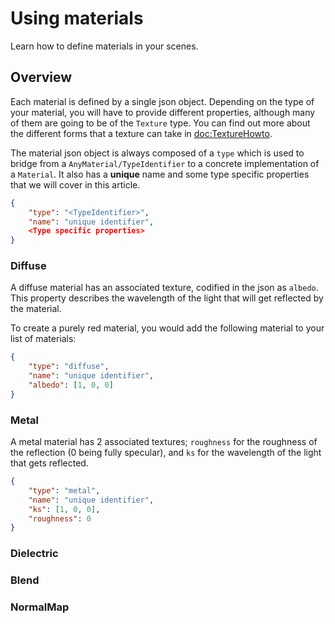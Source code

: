 # Using materials

Learn how to define materials in your scenes.

## Overview

Each material is defined by a single json object. Depending on the type of your material, you will have to provide different properties, although many of them are going to be of the ``Texture`` type. You can find out more about the different forms that a texture can take in <doc:TextureHowto>.

The material json object is always composed of a `type` which is used to bridge from a ``AnyMaterial/TypeIdentifier`` to a concrete implementation of a ``Material``. It also has a **unique** name and some type specific properties that we will cover in this article. 

```json
{
    "type": "<TypeIdentifier>",
    "name": "unique identifier",
    <Type specific properties>
}
```

### Diffuse

A diffuse material has an associated texture, codified in the json as `albedo`. This property describes the wavelength of the light that will get reflected by the material.

To create a purely red material, you would add the following material to your list of materials:

```json
{
    "type": "diffuse",
    "name": "unique identifier",
    "albedo": [1, 0, 0]
}
```

### Metal

A metal material has 2 associated textures; `roughness` for the roughness of the reflection (0 being fully specular), and `ks` for the wavelength of the light that gets reflected.

```json
{
    "type": "metal",
    "name": "unique identifier",
    "ks": [1, 0, 0],
    "roughness": 0
}
```

### Dielectric

### Blend

### NormalMap

